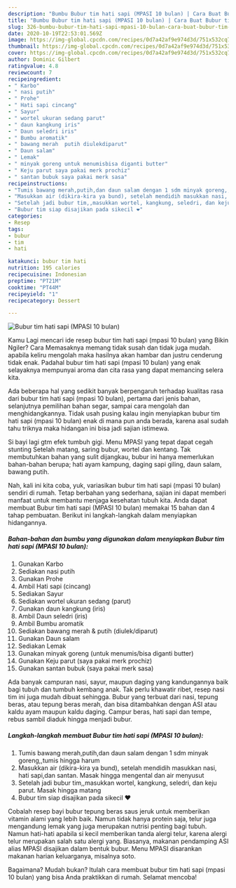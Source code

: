 ```yaml
---
description: "Bumbu Bubur tim hati sapi (MPASI 10 bulan) | Cara Buat Bubur tim hati sapi (MPASI 10 bulan) Yang Enak Banget"
title: "Bumbu Bubur tim hati sapi (MPASI 10 bulan) | Cara Buat Bubur tim hati sapi (MPASI 10 bulan) Yang Enak Banget"
slug: 326-bumbu-bubur-tim-hati-sapi-mpasi-10-bulan-cara-buat-bubur-tim-hati-sapi-mpasi-10-bulan-yang-enak-banget
date: 2020-10-19T22:53:01.569Z
image: https://img-global.cpcdn.com/recipes/0d7a42af9e974d3d/751x532cq70/bubur-tim-hati-sapi-mpasi-10-bulan-foto-resep-utama.jpg
thumbnail: https://img-global.cpcdn.com/recipes/0d7a42af9e974d3d/751x532cq70/bubur-tim-hati-sapi-mpasi-10-bulan-foto-resep-utama.jpg
cover: https://img-global.cpcdn.com/recipes/0d7a42af9e974d3d/751x532cq70/bubur-tim-hati-sapi-mpasi-10-bulan-foto-resep-utama.jpg
author: Dominic Gilbert
ratingvalue: 4.8
reviewcount: 7
recipeingredient:
- " Karbo"
- " nasi putih"
- " Prohe"
- " Hati sapi cincang"
- " Sayur"
- " wortel ukuran sedang parut"
- " daun kangkung iris"
- " Daun seledri iris"
- " Bumbu aromatik"
- " bawang merah  putih diulekdiparut"
- " Daun salam"
- " Lemak"
- " minyak goreng untuk menumisbisa diganti butter"
- " Keju parut saya pakai merk prochiz"
- " santan bubuk saya pakai merk sasa"
recipeinstructions:
- "Tumis bawang merah,putih,dan daun salam dengan 1 sdm minyak goreng,,tumis hingga harum"
- "Masukkan air (dikira-kira ya bund), setelah mendidih masukkan nasi, hati sapi,dan santan. Masak hingga mengental dan air menyusut"
- "Setelah jadi bubur tim,,masukkan wortel, kangkung, seledri, dan keju parut. Masak hingga matang"
- "Bubur tim siap disajikan pada sikecil ❤"
categories:
- Resep
tags:
- bubur
- tim
- hati

katakunci: bubur tim hati 
nutrition: 195 calories
recipecuisine: Indonesian
preptime: "PT21M"
cooktime: "PT44M"
recipeyield: "1"
recipecategory: Dessert

---
```



![Bubur tim hati sapi (MPASI 10 bulan)](https://img-global.cpcdn.com/recipes/0d7a42af9e974d3d/751x532cq70/bubur-tim-hati-sapi-mpasi-10-bulan-foto-resep-utama.jpg)

Kamu Lagi mencari ide resep bubur tim hati sapi (mpasi 10 bulan) yang Bikin Ngiler? Cara Memasaknya memang tidak susah dan tidak juga mudah. apabila keliru mengolah maka hasilnya akan hambar dan justru cenderung tidak enak. Padahal bubur tim hati sapi (mpasi 10 bulan) yang enak selayaknya mempunyai aroma dan cita rasa yang dapat memancing selera kita.

Ada beberapa hal yang sedikit banyak berpengaruh terhadap kualitas rasa dari bubur tim hati sapi (mpasi 10 bulan), pertama dari jenis bahan, selanjutnya pemilihan bahan segar, sampai cara mengolah dan menghidangkannya. Tidak usah pusing kalau ingin menyiapkan bubur tim hati sapi (mpasi 10 bulan) enak di mana pun anda berada, karena asal sudah tahu triknya maka hidangan ini bisa jadi sajian istimewa.

Si bayi lagi gtm efek tumbuh gigi. Menu MPASI yang tepat dapat cegah stunting Setelah matang, saring bubur, wortel dan kentang. Tak membutuhkan bahan yang sulit dijangkau, bubur ini hanya memerlukan bahan-bahan berupa; hati ayam kampung, daging sapi giling, daun salam, bawang putih.


Nah, kali ini kita coba, yuk, variasikan bubur tim hati sapi (mpasi 10 bulan) sendiri di rumah. Tetap berbahan yang sederhana, sajian ini dapat memberi manfaat untuk membantu menjaga kesehatan tubuh kita. Anda dapat membuat Bubur tim hati sapi (MPASI 10 bulan) memakai 15 bahan dan 4 tahap pembuatan. Berikut ini langkah-langkah dalam menyiapkan hidangannya.

<!--inarticleads1-->

##### Bahan-bahan dan bumbu yang digunakan dalam menyiapkan Bubur tim hati sapi (MPASI 10 bulan):

1. Gunakan  Karbo
1. Sediakan  nasi putih
1. Gunakan  Prohe
1. Ambil  Hati sapi (cincang)
1. Sediakan  Sayur
1. Sediakan  wortel ukuran sedang (parut)
1. Gunakan  daun kangkung (iris)
1. Ambil  Daun seledri (iris)
1. Ambil  Bumbu aromatik
1. Sediakan  bawang merah &amp; putih (diulek/diparut)
1. Gunakan  Daun salam
1. Sediakan  Lemak
1. Gunakan  minyak goreng (untuk menumis/bisa diganti butter)
1. Gunakan  Keju parut (saya pakai merk prochiz)
1. Gunakan  santan bubuk (saya pakai merk sasa)


Ada banyak campuran nasi, sayur, maupun daging yang kandungannya baik bagi tubuh dan tumbuh kembang anak. Tak perlu khawatir ribet, resep nasi tim ini juga mudah dibuat sehingga. Bubur yang terbuat dari nasi, tepung beras, atau tepung beras merah, dan bisa ditambahkan dengan ASI atau kaldu ayam maupun kaldu daging. Campur beras, hati sapi dan tempe, rebus sambil diaduk hingga menjadi bubur. 

<!--inarticleads2-->

##### Langkah-langkah membuat Bubur tim hati sapi (MPASI 10 bulan):

1. Tumis bawang merah,putih,dan daun salam dengan 1 sdm minyak goreng,,tumis hingga harum
1. Masukkan air (dikira-kira ya bund), setelah mendidih masukkan nasi, hati sapi,dan santan. Masak hingga mengental dan air menyusut
1. Setelah jadi bubur tim,,masukkan wortel, kangkung, seledri, dan keju parut. Masak hingga matang
1. Bubur tim siap disajikan pada sikecil ❤


Cobalah resep bayi bubur tepung beras saus jeruk untuk memberikan vitamin alami yang lebih baik. Namun tidak hanya protein saja, telur juga mengandung lemak yang juga merupakan nutrisi penting bagi tubuh. Namun hati-hati apabila si kecil memberikan tanda alergi telur, karena alergi telur merupakan salah satu alergi yang. Biasanya, makanan pendamping ASI alias MPASI disajikan dalam bentuk bubur. Menu MPASI disarankan makanan harian keluarganya, misalnya soto. 

Bagaimana? Mudah bukan? Itulah cara membuat bubur tim hati sapi (mpasi 10 bulan) yang bisa Anda praktikkan di rumah. Selamat mencoba!
